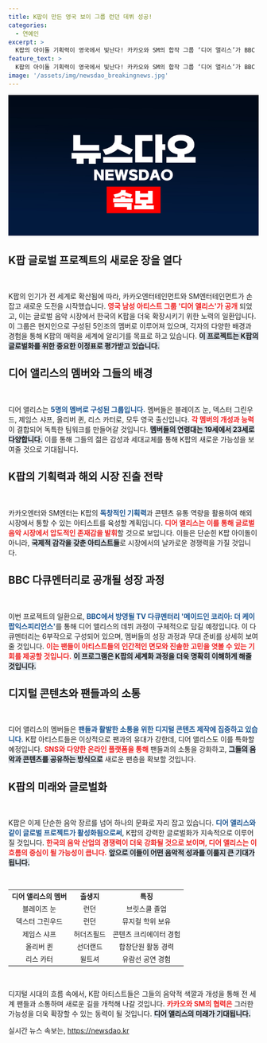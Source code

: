 ```yaml
---
title: K팝이 만든 영국 보이 그룹 런던 데뷔 성공!
categories:
  - 연예인
excerpt: >
  K팝의 아이돌 기획력이 영국에서 빛난다! 카카오와 SM의 합작 그룹 ‘디어 앨리스’가 BBC 다큐로 첫 공개되며 글로벌 팬들을 사로잡기 위한 강력한 시작을 알린다. 5명의 현지인 멤버들이 만들어낼 새로운 음악적 여정, 기대되지 않나요?
feature_text: >
  K팝의 아이돌 기획력이 영국에서 빛난다! 카카오와 SM의 합작 그룹 ‘디어 앨리스’가 BBC 다큐로 첫 공개되며 글로벌 팬들을 사로잡기 위한 강력한 시작을 알린다. 5명의 현지인 멤버들이 만들어낼 새로운 음악적 여정, 기대되지 않나요?
image: '/assets/img/newsdao_breakingnews.jpg'
---
```


<p><img src="/assets/img/newsdao_breakingnews.jpg" alt="implanttips 속보" /></p>

<h2 data-ke-size="size26">K팝 글로벌 프로젝트의 새로운 장을 열다</h2>

<p data-ke-size="size16">&nbsp;</p>

<p>K팝의 인기가 전 세계로 확산됨에 따라, 카카오엔터테인먼트와 SM엔터테인먼트가 손잡고 새로운 도전을 시작했습니다. <b><span style="color: #ee2323;">영국 남성 아티스트 그룹 '디어 앨리스'가 공개</span></b> 되었고, 이는 글로벌 음악 시장에서 한국의 K팝을 더욱 확장시키기 위한 노력의 일환입니다. 이 그룹은 현지인으로 구성된 5인조의 멤버로 이루어져 있으며, 각자의 다양한 배경과 경험을 통해 K팝의 매력을 세계에 알리기를 목표로 하고 있습니다. <b><span style="background-color: #21538527;">이 프로젝트는 K팝의 글로벌화를 위한 중요한 이정표로 평가받고 있습니다.</span></b></p>

<h2 data-ke-size="size26">디어 앨리스의 멤버와 그들의 배경</h2>

<p data-ke-size="size16">&nbsp;</p>

<p>디어 앨리스는 <b><span style="color: #1a5490;">5명의 멤버로 구성된 그룹입니다.</span></b> 멤버들은 블레이즈 눈, 덱스터 그린우드, 제임스 샤프, 올리버 퀸, 리스 카터로, 모두 영국 출신입니다. <b><span style="color: #ee2323;">각 멤버의 개성과 능력</span></b>이 결합되어 독특한 팀워크를 만들어갈 것입니다. <b><span style="background-color: #21538527;">멤버들의 연령대는 19세에서 23세로 다양합니다.</span></b> 이를 통해 그들의 젊은 감성과 세대교체를 통해 K팝의 새로운 가능성을 보여줄 것으로 기대됩니다.</p>

<h2 data-ke-size="size26">K팝의 기획력과 해외 시장 진출 전략</h2>

<p data-ke-size="size16">&nbsp;</p>

<p>카카오엔터와 SM엔터는 K팝의 <b><span style="color: #1a5490;">독창적인 기획력</span></b>과 콘텐츠 유통 역량을 활용하여 해외 시장에서 통할 수 있는 아티스트를 육성할 계획입니다. <b><span style="color: #ee2323;">디어 앨리스는 이를 통해 글로벌 음악 시장에서 압도적인 존재감을 발휘</span></b>할 것으로 보입니다. 이들은 단순힌 K팝 아이돌이 아니라, <b><span style="background-color: #21538527;">국제적 감각을 갖춘 아티스트들</span></b>로 시장에서의 날카로운 경쟁력을 가질 것입니다.</p>

<h2 data-ke-size="size26">BBC 다큐멘터리로 공개될 성장 과정</h2>

<p data-ke-size="size16">&nbsp;</p>

<p>이번 프로젝트의 일환으로, <b><span style="color: #1a5490;">BBC에서 방영될 TV 다큐멘터리 '메이드인 코리아: 더 케이팝익스피리언스'</span></b>를 통해 디어 앨리스의 데뷔 과정이 구체적으로 담길 예정입니다. 이 다큐멘터리는 6부작으로 구성되어 있으며, 멤버들의 성장 과정과 무대 준비를 상세히 보여줄 것입니다. <b><span style="color: #ee2323;">이는 팬들이 아티스트들의 인간적인 면모와 진솔한 고민을 엿볼 수 있는 기회를 제공할 것입니다.</span></b> <b><span style="background-color: #21538527;">이 프로그램은 K팝의 세계화 과정을 더욱 명확히 이해하게 해줄 것입니다.</span></b></p>

<h2 data-ke-size="size26">디지털 콘텐츠와 팬들과의 소통</h2>

<p data-ke-size="size16">&nbsp;</p>

<p>디어 앨리스의 멤버들은 <b><span style="color: #1a5490;">팬들과 활발한 소통을 위한 디지털 콘텐츠 제작에 집중하고 있습니다.</span></b> K팝 아티스트들은 이상적으로 팬과의 유대가 강한데, 디어 앨리스도 이를 특화할 예정입니다. <b><span style="color: #ee2323;">SNS와 다양한 온라인 플랫폼을 통해</span></b> 팬들과의 소통을 강화하고, <b><span style="background-color: #21538527;">그들의 음악과 콘텐츠를 공유하는 방식으로</span></b> 새로운 팬층을 확보할 것입니다.</p>

<h2 data-ke-size="size26">K팝의 미래와 글로벌화</h2>

<p data-ke-size="size16">&nbsp;</p>

<p>K팝은 이제 단순한 음악 장르를 넘어 하나의 문화로 자리 잡고 있습니다. <b><span style="color: #1a5490;">디어 앨리스와 같이 글로벌 프로젝트가 활성화됨으로써</span></b>, K팝의 강력한 글로벌화가 지속적으로 이루어질 것입니다. <b><span style="color: #ee2323;">한국의 음악 산업의 경쟁력이 더욱 강화될 것으로 보이며, 디어 앨리스는 이 흐름의 중심이 될 가능성이 큽니다.</span></b> <b><span style="background-color: #21538527;">앞으로 이들이 어떤 음악적 성과를 이룰지 큰 기대가 됩니다.</span></b></p>

<p data-ke-size="size16">&nbsp;</p>

<table style="border-collapse: collapse; width: 100%;">
<tr>
<td style="text-align: center; height: 17px;"><b>디어 앨리스의 멤버</b></td>
<td style="text-align: center; height: 17px;"><b>출생지</b></td>
<td style="text-align: center; height: 17px;"><b>특징</b></td>
</tr>
<tr>
<td style="text-align: center; height: 17px;">블레이즈 눈</td>
<td style="text-align: center; height: 17px;">런던</td>
<td style="text-align: center; height: 17px;">브릿스쿨 졸업</td>
</tr>
<tr>
<td style="text-align: center; height: 17px;">덱스터 그린우드</td>
<td style="text-align: center; height: 17px;">런던</td>
<td style="text-align: center; height: 17px;">뮤지컬 학위 보유</td>
</tr>
<tr>
<td style="text-align: center; height: 17px;">제임스 샤프</td>
<td style="text-align: center; height: 17px;">허더즈필드</td>
<td style="text-align: center; height: 17px;">콘텐츠 크리에이터 경험</td>
</tr>
<tr>
<td style="text-align: center; height: 17px;">올리버 퀸</td>
<td style="text-align: center; height: 17px;">선더랜드</td>
<td style="text-align: center; height: 17px;">합창단원 활동 경력</td>
</tr>
<tr>
<td style="text-align: center; height: 17px;">리스 카터</td>
<td style="text-align: center; height: 17px;">윌트셔</td>
<td style="text-align: center; height: 17px;">유람선 공연 경험</td>
</tr>
</table>

<p data-ke-size="size16">&nbsp;</p>

<p>디지털 시대의 흐름 속에서, K팝 아티스트들은 그들의 음악적 색깔과 개성을 통해 전 세계 팬들과 소통하며 새로운 길을 개척해 나갈 것입니다. <b><span style="color: #ee2323;">카카오와 SM의 협력은</span></b> 그러한 가능성을 더욱 확장할 수 있는 동력이 될 것입니다. <b><span style="background-color: #21538527;">디어 앨리스의 미래가 기대됩니다.</span></b></p>
실시간 뉴스 속보는, <a href="https://newsdao.kr" rel="dofollow">https://newsdao.kr</a>


